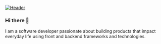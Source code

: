
[![Header](https://raw.githubusercontent.com/MartinHeinz/<OWNER>/<OWNER>/readme_header.png "Header")](https://some-url.dev/)
### Hi there 👋

I am a software developer passionate about building products that impact everyday life using front and backend frameworks and technologies.
